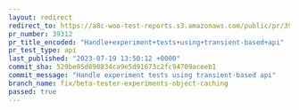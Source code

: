 ```yaml
---
layout: redirect
redirect_to: https://a8c-woo-test-reports.s3.amazonaws.com/public/pr/39312/api/index.html
pr_number: 39312
pr_title_encoded: "Handle+experiment+tests+using+transient-based+api"
pr_test_type: api
last_published: "2023-07-19 13:50:12 +0000"
commit_sha: 529be05d890834ca9e5d91673c2fc94709aceeb1
commit_message: "Handle experiment tests using transient-based api"
branch_name: fix/beta-tester-experiments-object-caching
passed: true
---
```


